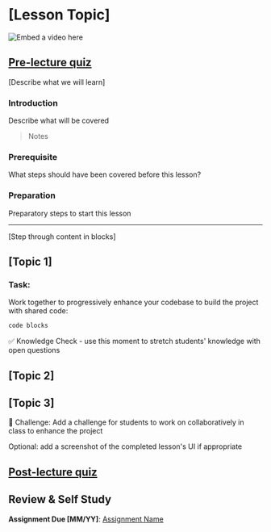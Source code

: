# [Lesson Topic]

![Embed a video here](video-url)

## [Pre-lecture quiz](quiz-url)

[Describe what we will learn]

### Introduction

Describe what will be covered

> Notes
### Prerequisite

What steps should have been covered before this lesson?

### Preparation

Preparatory steps to start this lesson

---

[Step through content in blocks]

## [Topic 1]

### Task:

Work together to progressively enhance your codebase to build the project with shared code:

```html
code blocks
```

✅ Knowledge Check - use this moment to stretch students' knowledge with open questions

## [Topic 2]

## [Topic 3]

🚀 Challenge: Add a challenge for students to work on collaboratively in class to enhance the project

Optional: add a screenshot of the completed lesson's UI if appropriate

## [Post-lecture quiz](quiz-url)

## Review & Self Study

**Assignment Due [MM/YY]**: [Assignment Name](assignment.md)
